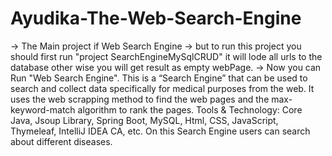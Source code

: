 # Ayudika-The-Web-Search-Engine
-> The Main project if Web Search Engine
-> but to run this project you should first run "project SearchEngineMySqlCRUD" it will lode all urls to the database other wise you will get result as empty webPage.
-> Now you can Run "Web Search Engine".
This is a “Search Engine” that can be used to search and collect data specifically for medical purposes from the web.
It uses the web scrapping method to find the web pages and the max-keyword-match algorithm to rank the pages.
Tools & Technology: Core Java, Jsoup Library, Spring Boot, MySQL, Html, CSS, JavaScript, Thymeleaf, IntelliJ IDEA CA, etc. 
On this Search Engine users can search about different diseases.
